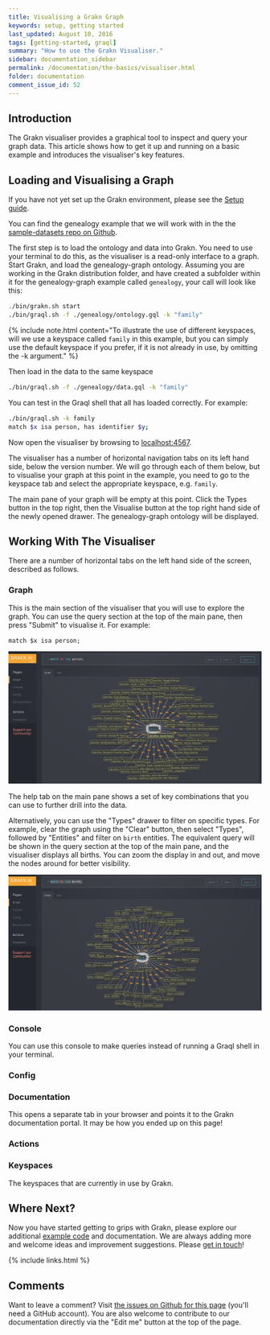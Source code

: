 ```yaml
---
title: Visualising a Grakn Graph
keywords: setup, getting started
last_updated: August 10, 2016
tags: [getting-started, graql]
summary: "How to use the Grakn Visualiser."
sidebar: documentation_sidebar
permalink: /documentation/the-basics/visualiser.html
folder: documentation
comment_issue_id: 52
---
```


## Introduction
The Grakn visualiser provides a graphical tool to inspect and query your graph data. This article shows how to get it up and running on a basic example and introduces the visualiser's key features.

## Loading and Visualising a Graph
If you have not yet set up the Grakn environment, please see the [Setup guide](../get-started/setup-guide.html).

You can find the genealogy example that we will work with in the the [sample-datasets repo on Github](https://github.com/graknlabs/sample-datasets/tree/master/genealogy-graph).

The first step is to load the ontology and data into Grakn. You need to use your terminal to do this, as the visualiser is a read-only interface to a graph. Start Grakn, and load the genealogy-graph ontology. Assuming you are working in the Grakn distribution folder, and have created a subfolder within it for the genealogy-graph example called `genealogy`, your call will look like this:

```bash
./bin/grakn.sh start
./bin/graql.sh -f ./genealogy/ontology.gql -k "family"
```

{% include note.html content="To illustrate the use of different keyspaces, will we use a keyspace called `family` in this example, but you can simply use the default keyspace if you prefer, if it is not already in use, by omitting the -k argument." %}

Then load in the data to the same keyspace

```bash
./bin/graql.sh -f ./genealogy/data.gql -k "family"
```

You can test in the Graql shell that all has loaded correctly. For example:

```bash
./bin/graql.sh -k family
match $x isa person, has identifier $y;
```

Now open the visualiser by browsing to [localhost:4567](http://localhost:4567). 

The visualiser has a number of horizontal navigation tabs on its left hand side, below the version number. We will go through each of them below, but to visualise your graph at this point in the example, you need to go to the keyspace tab and select the appropriate keyspace, e.g. `family`.

The main pane of your graph will be empty at this point. Click the Types button in the top right, then the Visualise button at the top right hand side of the newly opened drawer. The genealogy-graph ontology will be displayed.


## Working With The Visualiser

There are a number of horizontal tabs on the left hand side of the screen, described as follows.

### Graph
This is the main section of the visualiser that you will use to explore the graph. You can use the query section at the top of the main pane, then press "Submit" to visualise it. For example:

```graql
match $x isa person;
```

![Person query](/images/match-$x-isa-person.png)

The help tab on the main pane shows a set of key combinations that you can use to further drill into the data.

Alternatively, you can use the "Types" drawer to filter on specific types. For example, clear the graph using the "Clear" button, then select "Types", followed by "Entities" and filter on `birth` entities. The equivalent query will be shown in the query section at the top of the main pane, and the visualiser displays all births. You can zoom the display in and out, and move the nodes around for better visibility.

![Birth query](/images/match-$x-isa-birth.png)



### Console
You can use this console to make queries instead of running a Graql shell in your terminal. 

### Config

### Documentation
This opens a separate tab in your browser and points it to the Grakn documentation portal. It may be how you ended up on this page!

### Actions

### Keyspaces
The keyspaces that are currently in use by Grakn.

<!--
### Visualiser Colour Scheme

The colours used in the visualiser are as follows:

| Colour | Description                                   |
| ----------- | --------------------------------------------- |
| Pink     | Ontology meta-types                        |
| Blue      | Data entity                         |
| Green     | Ontology relation                       |
| Orange     | Label                        |
| Yellow     |                         |
|      |                         |

-->

## Where Next?

Now you have started getting to grips with Grakn, please explore our additional [example code](../examples/examples.html) and documentation. We are always adding more and welcome ideas and improvement suggestions. Please [get in touch](https://grakn.ai/community.html)!

{% include links.html %}

## Comments
Want to leave a comment? Visit <a href="https://github.com/graknlabs/docs/issues/52" target="_blank">the issues on Github for this page</a> (you'll need a GitHub account). You are also welcome to contribute to our documentation directly via the "Edit me" button at the top of the page.